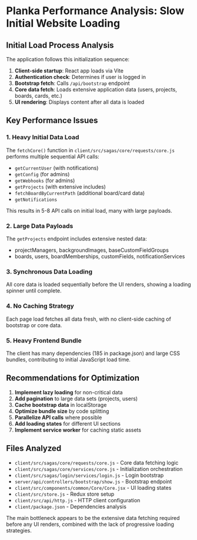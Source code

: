 # Planka Performance Analysis: Slow Initial Website Loading

## Initial Load Process Analysis

The application follows this initialization sequence:

1. **Client-side startup**: React app loads via Vite
2. **Authentication check**: Determines if user is logged in
3. **Bootstrap fetch**: Calls `/api/bootstrap` endpoint
4. **Core data fetch**: Loads extensive application data (users, projects, boards, cards, etc.)
5. **UI rendering**: Displays content after all data is loaded

## Key Performance Issues

### 1. Heavy Initial Data Load
The `fetchCore()` function in `client/src/sagas/core/requests/core.js` performs multiple sequential API calls:
- `getCurrentUser` (with notifications)
- `getConfig` (for admins)
- `getWebhooks` (for admins)
- `getProjects` (with extensive includes)
- `fetchBoardByCurrentPath` (additional board/card data)
- `getNotifications`

This results in 5-8 API calls on initial load, many with large payloads.

### 2. Large Data Payloads
The `getProjects` endpoint includes extensive nested data:
- projectManagers, backgroundImages, baseCustomFieldGroups
- boards, users, boardMemberships, customFields, notificationServices

### 3. Synchronous Data Loading
All core data is loaded sequentially before the UI renders, showing a loading spinner until complete.

### 4. No Caching Strategy
Each page load fetches all data fresh, with no client-side caching of bootstrap or core data.

### 5. Heavy Frontend Bundle
The client has many dependencies (185 in package.json) and large CSS bundles, contributing to initial JavaScript load time.

## Recommendations for Optimization

1. **Implement lazy loading** for non-critical data
2. **Add pagination** to large data sets (projects, users)
3. **Cache bootstrap data** in localStorage
4. **Optimize bundle size** by code splitting
5. **Parallelize API calls** where possible
6. **Add loading states** for different UI sections
7. **Implement service worker** for caching static assets

## Files Analyzed

- `client/src/sagas/core/requests/core.js` - Core data fetching logic
- `client/src/sagas/core/services/core.js` - Initialization orchestration
- `client/src/sagas/login/services/login.js` - Login bootstrap
- `server/api/controllers/bootstrap/show.js` - Bootstrap endpoint
- `client/src/components/common/Core/Core.jsx` - UI loading states
- `client/src/store.js` - Redux store setup
- `client/src/api/http.js` - HTTP client configuration
- `client/package.json` - Dependencies analysis

The main bottleneck appears to be the extensive data fetching required before any UI renders, combined with the lack of progressive loading strategies.
